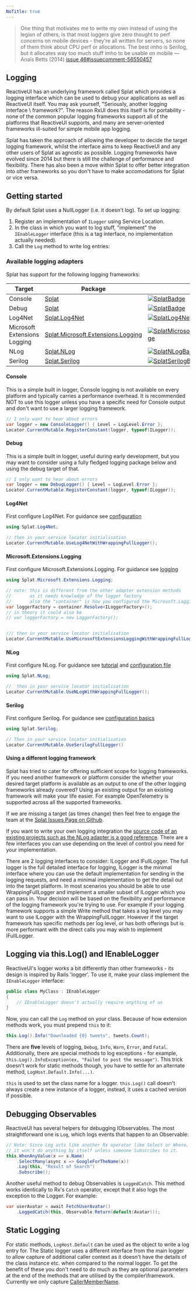 ```yaml
---
NoTitle: true
---
```

> One thing that motivates me to write my own instead of using the legion of others, is that most loggers give zero thought to perf concerns on mobile devices - they're all written for servers, so none of them think about CPU perf or allocations. The best imho is Serilog, but it allocates way too much stuff imho to be usable on mobile — Anaïs Betts (2014) [issue 46#issuecomment-56550457](https://github.com/reactiveui/splat/issues/46#issuecomment-56550457)

## Logging

ReactiveUI has an underlying framework called Splat which provides a logging interface which can be used to debug
your applications as well as ReactiveUI itself. You may ask yourself,
"Seriously, another logging interface \ framework?". The reason RxUI does this itself is
for portability - none of the common popular logging frameworks support all of
the platforms that ReactiveUI supports, and many are server-oriented
frameworks ill-suited for simple mobile app logging.

Splat has taken the approach of allowing the developer to decide the target logging framework, whilst the interface aims to keep ReactiveUI and any other users of Splat as agnostic as possible. Logging frameworks have evolved since 2014 but there is still the challenge of performance and flexibility. There has also been a move within Splat to offer better integration into other frameworks so you don't have to make accomodations for Splat or vice versa.

## Getting started

By default Splat uses a NullLogger (i.e. it doesn't log). To set up logging:

1. Register an implementation of `ILogger` using Service Location.
1. In the class in which you want to log stuff, "implement" the `IEnableLogger`
   interface (this is a tag interface, no implementation actually needed).
1. Call the `Log` method to write log entries:

### Available logging adapters

Splat has support for the following logging frameworks:

| Target | Package | NuGet |
|---------|-------|------|
| Console | [Splat][SplatNuGet] | [![SplatBadge]][SplatNuGet] |
| Debug | [Splat][SplatNuGet] | [![SplatBadge]][SplatNuGet] |
| Log4Net | [Splat.Log4Net][SplatLog4NetNuGet] | [![SplatLog4NetBadge]][SplatLog4NetNuGet]  |
| Microsoft Extensions Logging | [Splat.Microsoft.Extensions.Logging][SplatMicrosoftExtensionsLoggingNuGet] | [![SplatMicrosoftExtensionsLoggingBadge]][SplatMicrosoftExtensionsLoggingNuGet] |
| NLog | [Splat.NLog][SplatNLogNuGet] | [![SplatNLogBadge]][SplatNLogNuGet] |
| Serilog | [Splat.Serilog][SplatSerilogNuGet] | [![SplatSerilogBadge]][SplatSerilogNuGet] |

[SplatNuGet]: https://www.nuget.org/packages/Splat/
[SplatBadge]: https://img.shields.io/nuget/v/Splat.svg
[SplatLog4NetNuGet]: https://www.nuget.org/packages/Splat.Log4Net/
[SplatLog4NetBadge]: https://img.shields.io/nuget/v/Splat.Log4Net.svg
[SplatMicrosoftExtensionsLoggingNuGet]: https://www.nuget.org/packages/Splat.Microsoft.Extensions.Logging/
[SplatMicrosoftExtensionsLoggingBadge]: https://img.shields.io/nuget/v/Splat.Microsoft.Extensions.Logging.svg
[SplatNLogNuGet]: https://www.nuget.org/packages/Splat.NLog/
[SplatNLogBadge]: https://img.shields.io/nuget/v/Splat.NLog.svg
[SplatSerilogNuGet]: https://www.nuget.org/packages/Splat.Serilog/
[SplatSerilogBadge]: https://img.shields.io/nuget/v/Splat.Serilog.svg

#### Console

This is a simple built in logger, Console logging is not available on every platform and typically carries a performance overhead. It is recommended NOT to use this logger unless you have a specific need for Console output and don't want to use a larger logging framework.

```cs
// I only want to hear about errors
var logger = new ConsoleLogger() { Level = LogLevel.Error };
Locator.CurrentMutable.RegisterConstant(logger, typeof(ILogger));
```

#### Debug

This is a simple built in logger, useful during early development, but you may want to consider using a fully fledged logging package below and using the debug target of that.

```cs
// I only want to hear about errors
var logger = new DebugLogger() { Level = LogLevel.Error };
Locator.CurrentMutable.RegisterConstant(logger, typeof(ILogger));
```

#### Log4Net

First configure Log4Net. For guidance see [configuration](https://logging.apache.org/log4net/release/manual/configuration.html)

```cs
using Splat.Log4Net;

// then in your service locator initialisation
Locator.CurrentMutable.UseLog4NetWithWrappingFullLogger();
```

#### Microsoft.Extensions.Logging

First configure Microsoft.Extensions.Logging. For guidance see [logging](https://docs.microsoft.com/en-us/aspnet/core/fundamentals/logging/)

```cs
using Splat.Microsoft.Extensions.Logging;

// note: this is different from the other adapter extension methods
//       as it needs knowledge of the logger factory
//       also the "container" is how you configured the Microsoft.Logging.Extensions
var loggerFactory = container.Resolve<ILoggerFactory>();
// in theory it could also be
// var loggerFactory = new LoggerFactory();


/// then in your service locator initialisation
Locator.CurrentMutable.UseMicrosoftExtensionsLoggingWithWrappingFullLogger(loggerFactory);
```

#### NLog

First configure NLog. For guidance see [tutorial](https://github.com/nlog/nlog/wiki/Tutorial) and [configuration file](https://github.com/nlog/nlog/wiki/Configuration-file)

```cs
using Splat.NLog;

//  then in your service locator initialisation
Locator.CurrentMutable.UseNLogWithWrappingFullLogger();
```

#### Serilog

First configure Serilog. For guidance see [configuration basics](https://github.com/serilog/serilog/wiki/Configuration-Basics)

```cs
using Splat.Serilog;

// Then in your service locator initialisation
Locator.CurrentMutable.UseSerilogFullLogger()
```

#### Using a different logging framework

Splat has tried to cater for offering sufficient scope for logging frameworks. If you need another framework or platform consider the whether your desired target platform is available as an output to one of the other logging frameworks already covered? Using an existing output for an existing framework will make your life easier. For example OpenTelemetry is supported across all the supported frameworks.

If we are missing a target (as times change) then feel free to engage the team at the [Splat Issues Page on Github][SplatIssuesPageOnGithub].

If you want to write your own logging integration the [source code of an existing projects such as the NLog adapter is a good reference][NLogSplatSourceCodeOnGithub]. There are a few interfaces you can use depending on the level of control you need for your implementation.

[SplatIssuesPageOnGithub]: https://github.com/reactiveui/splat/issues
[NLogSplatSourceCodeOnGithub]: https://github.com/reactiveui/splat/tree/main/src/Splat.NLog

There are 2 logging interfaces to consider: ILogger and IFullLogger. The full logger is the full detailed interface for logging, ILogger is the minimal interface where you can use the default implementation for sending in the logging requests, and need a minimal implementation to get the detail out into the target platform. In most scenarios you should be able to use WrappingFullLogger and implement a smaller subset of ILogger which you can pass in. Your decision will be based on the flexibility and performance of the logging framework you're trying to use. For example if your logging framework supports a simple Write method that takes a log level you may want to use ILogger with the WrappingFullLogger. However if the target framework has specific methods per log level, or has both offerings but is more performant with the direct calls you may wish to implement IFullLogger.

## Logging via this.Log() and IEnableLogger

ReactiveUI's logger works a bit differently than other frameworks - its
design is inspired by Rails 'logger'. To use it, make your class implement the
`IEnableLogger` interface:

```cs
public class MyClass : IEnableLogger
{
    // IEnableLogger doesn't actually require anything of us
}
```

Now, you can call the `Log` method on your class. Because of how extension
methods work, you must prepend `this` to it:

```cs
this.Log().Info("Downloaded {0} tweets", tweets.Count);
```

There are **five** levels of logging, `Debug`, `Info`, `Warn`, `Error`, and
`Fatal`. Additionally, there are special methods to log exceptions - for
example, `this.Log().InfoException(ex, "Failed to post the message")`. This 
trick doesn't work for static methods though, you have to settle for an
alternate method, `LogHost.Default.Info(...)`.

`this` is used to set the class name for a logger. `this.Log()` call doesn't always 
create a new instance of a logger, instead, it uses a cached version if possible.

## Debugging Observables

ReactiveUI has several helpers for debugging IObservables. The most
straightforward one is `Log`, which logs events that happen to an Observable:

```cs
// Note: Since Log acts like another Rx operator like Select or Where,
// it won't do anything by itself unless someone Subscribes to it.
this.WhenAnyValue(x => x.Name)
    .SelectMany(async x => GoogleForTheName(x))
    .Log(this, "Result of Search")
    .Subscribe();
```

Another useful method to debug Observables is `LoggedCatch`. This method works
identically to Rx's `Catch` operator, except that it also logs the exception
to the Logger. For example:

```cs
var userAvatar = await FetchUserAvatar()
    .LoggedCatch(this, Observable.Return(default(Avatar)));
```

## Static Logging

For static methods, `LogHost.Default` can be used as the object to write a log
entry for. The Static logger uses a different interface from the main logger to allow capture of additional
caller context as it doesn't have the details of the class instance etc. when compared to the normal logger.
To get the benefit of these you don't need to do much as they are optional parameters at the end of the methods
that are utilised by the compiler\framework. Currently we only capture [CallerMemberName](https://docs.microsoft.com/en-us/dotnet/api/system.runtime.compilerservices.callermembernameattribute).
